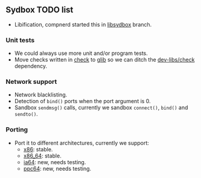 ## Sydbox TODO list

  - Libification, compnerd started this in [libsydbox](http://github.com/alip/sydbox/tree/libsydbox) branch.

### Unit tests
  - We could always use more unit and/or program tests.
  - Move checks written in [check](http://check.sourceforge.net/) to
    [glib](http://library.gnome.org/devel/glib/unstable/glib-Testing.html)
    so we can ditch the [dev-libs/check](http://git.exherbo.org/summer/packages/dev-libs/check/) dependency.

### Network support
  - Network blacklisting.
  - Detection of `bind()` ports when the port argument is 0.
  - Sandbox `sendmsg()` calls, currently we sandbox `connect()`, `bind()` and `sendto()`.

### Porting
  - Port it to different architectures, currently we support:
    * [x86](http://en.wikipedia.org/wiki/X86): stable.
    * [x86\_64](http://en.wikipedia.org/wiki/X86_64): stable.
    * [ia64](http://en.wikipedia.org/wiki/Ia64): new, needs testing.
    * [ppc64](http://en.wikipedia.org/wiki/Ppc64): new, needs testing.

